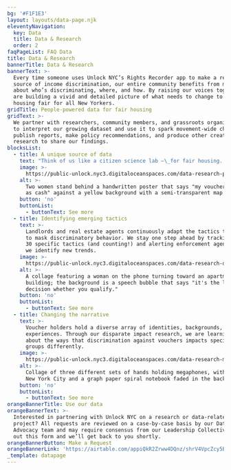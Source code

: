 ```yaml
---
bg: '#F1F1E3'
layout: layouts/data-page.njk
eleventyNavigation:
  key: Data
  title: Data & Research
  order: 2
faqPageList: FAQ Data
title: Data & Research
bannerTitle: Data & Research
bannerText: >-
  Every time someone uses Unlock NYC’s Rights Recorder app to make a report of
  source of income discrimination, our entire community benefits from more intel
  about who’s discriminating, where, and how. By raising our voices together, we
  are building a vivid and detailed picture of what needs to change to make
  housing fair for all New Yorkers.
gridTitle: People-powered data for fair housing
gridText: >-
  We partner with researchers, community members, and grassroots organizations
  to interpret our growing dataset and use it to spark movement-wide change. We
  publish reports, make policy recommendations, and produce other creative
  research to share our findings.
blocksList:
  - title: A unique source of data
    text: "Think of us like a citizen science lab –\_for fair housing. We crowdsource our data directly from tenants, then rigorously review, aggregate, and integrate with other housing datasets. At every step, we follow best practices to protect the privacy of user-generated data and embody the guiding principles of 'consentful' tech."
    image: >-
      https://public-unlock.nyc3.digitaloceanspaces.com/data-research-poster-map.png
    alt: >-
      Two women stand behind a handwritten poster that says "my voucher is good
      as cash" against a yellow background with a semi-transparent map of NYC
    button: 'no'
    buttonList:
      - buttonText: See more
  - title: Identifying emerging tactics
    text: >-
      Landlords and real estate agents continuously adapt the tactics they use
      to mask discriminatory behavior. We stay one step ahead by tracking over
      30 specific tactics (and counting!) and alerting enforcement agencies as
      we identify new trends.
    image: >-
      https://public-unlock.nyc3.digitaloceanspaces.com/data-research-denial-tactic-tenant.png
    alt: >-
      A collage featuring a woman on the phone turning toward an apartment
      building; the background is a speech bubble that says "it's the landlord's
      decision whether you qualify."
    button: 'no'
    buttonList:
      - buttonText: See more
  - title: Changing the narrative
    text: >-
      Voucher holders hold a diverse array of identities, backgrounds, and
      experiences. Through our disparate impact research, we are learning more
      about the ways that discrimination against vouchers impacts specific
      groups differently.
    image: >-
      https://public-unlock.nyc3.digitaloceanspaces.com/data-research-megaphones-map.png
    alt: >-
      Collage of three different sets of hands holding megaphones, with a map of
      New York City and a graph paper spiral notebook faded in the background
    button: 'no'
    buttonList:
      - buttonText: See more
orangeBannerTitle: Use our data
orangeBannerText: >-
  Interested in partnering with Unlock NYC on a research or data-related
  project? All requests are reviewed on a case-by-case basis by our Data &
  Advocacy team and may require consensus from our Leadership Collective. Fill
  out this form and we’ll get back to you shortly.
orangeBannerButton: Make a Request
orangeBannerLink: 'https://airtable.com/appiQkR2Zrww4DQnz/shrV4VpcZcy5BnmBE'
_template: datapage
---
```


